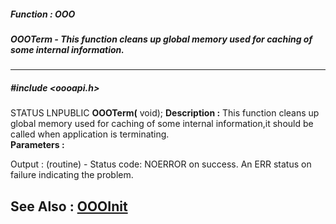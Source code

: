 ##### Function : OOO
##### OOOTerm - This function cleans up global memory used for caching of some internal information.
---
##### #include <oooapi.h>
STATUS LNPUBLIC **OOOTerm(**
void);
**Description :**
This function cleans up global memory used for caching of some internal 
information,it should be called when application is terminating.  
**Parameters :**

Output :
(routine)  -  Status code: 
NOERROR on success. 
An ERR status on failure indicating the problem. 


**See Also :**
[OOOInit](D:/md_files/OOOInit.md)
---
